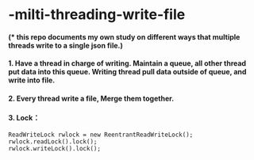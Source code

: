 # -milti-threading-write-file
#### (* this repo documents my own study on different ways that multiple threads write to a single json file.)

####  1. Have a thread in charge of writing. Maintain a queue, all other thread put data into this queue. Writing thread pull data outside of queue, and write into file.
####  2. Every thread write a file, Merge them together.
####  3. Lock：
```
ReadWriteLock rwlock = new ReentrantReadWriteLock();
rwlock.readLock().lock();
rwlock.writeLock().lock();
```
